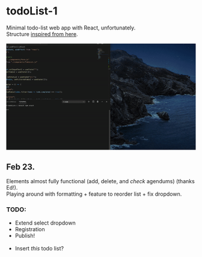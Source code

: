 # todoList-1
Minimal todo-list web app with React, unfortunately. <br>
Structure [inspired from here](https://www.youtube.com/watch?v=pCA4qpQDZD8).
<br><br>
![Demo of web app.](./demo1.gif)

## Feb 23.

Elements almost fully functional (add, delete, and <i>check</i> agendums) (thanks Ed!).<br>
Playing around with formatting + feature to reorder list + fix dropdown.
<br>
### TODO:
<ul>
  <li>Extend select dropdown</li>
  <li>Registration</li>
  <li>Publish!</li>
  <br>
  <li>Insert <i>this</i> todo list?</li>
</ul>


